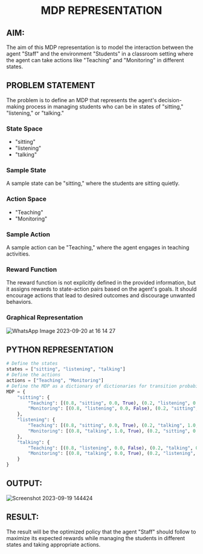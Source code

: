 # <p align="center"> MDP REPRESENTATION 
## AIM:
The aim of this MDP representation is to model the interaction between the agent "Staff" and the environment "Students" in a classroom setting where the agent can take actions like "Teaching" and "Monitoring" in different states.

## PROBLEM STATEMENT
The problem is to define an MDP that represents the agent's decision-making process in managing students who can be in states of "sitting," "listening," or "talking."

### State Space
- "sitting"
- "listening"
- "talking"

### Sample State
A sample state can be "sitting," where the students are sitting quietly.

### Action Space
- "Teaching"
- "Monitoring"

### Sample Action
A sample action can be "Teaching," where the agent engages in teaching activities.

### Reward Function
The reward function is not explicitly defined in the provided information, but it assigns rewards to state-action pairs based on the agent's goals. It should encourage actions that lead to desired outcomes and discourage unwanted behaviors.

### Graphical Representation
![WhatsApp Image 2023-09-20 at 16 14 27](https://github.com/arunraj2002/mdp-representation/assets/75235747/b7e6c164-71f2-4e60-8cc5-72b6f33a3942)

## PYTHON REPRESENTATION
```python
# Define the states
states = ["sitting", "listening", "talking"]
# Define the actions
actions = ["Teaching", "Monitoring"]
# Define the MDP as a dictionary of dictionaries for transition probabilities and rewards
MDP = {
    "sitting": {
        "Teaching": [(0.8, "sitting", 0.0, True), (0.2, "listening", 0.0, False)],
        "Monitoring": [(0.8, "listening", 0.0, False), (0.2, "sitting", 0.0, True)]
    },
    "listening": {
        "Teaching": [(0.8, "sitting", 0.0, True), (0.2, "talking", 1.0, True)],
        "Monitoring": [(0.8, "talking", 1.0, True), (0.2, "sitting", 0.0, True)]
    },
    "talking": {
        "Teaching": [(0.8, "listening", 0.0, False), (0.2, "talking", 0.0, True)],
        "Monitoring": [(0.8, "talking", 0.0, True), (0.2, "listening", 0.0, False)]
    }
}
```
## OUTPUT:
![Screenshot 2023-09-19 144424](https://github.com/arunraj2002/mdp-representation/assets/75235747/0ac5d5ef-9e58-48ae-bfa7-437fc8c08b8a)
## RESULT:
The result will be the optimized policy that the agent "Staff" should follow to maximize its expected rewards while managing the students in different states and taking appropriate actions.
